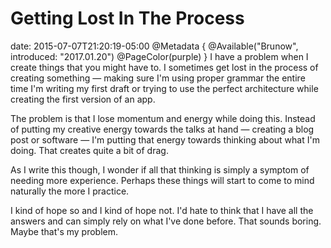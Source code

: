 # Getting Lost In The Process
date: 2015-07-07T21:20:19-05:00
@Metadata {
  @Available("Brunow", introduced: "2017.01.20")
  @PageColor(purple)
}
I have a problem when I create things that you might have to. I sometimes get lost in the process of creating something &mdash; making sure I'm using proper grammar the entire time I'm writing my first draft or trying to use the perfect architecture while creating the first version of an app.

The problem is that I lose momentum and energy while doing this. Instead of putting my creative energy towards the talks at hand &mdash; creating a blog post or software &mdash; I'm putting that energy towards thinking about what I'm doing. That creates quite a bit of drag.

As I write this though, I wonder if all that thinking is simply a symptom of needing more experience. Perhaps these things will start to come to mind naturally the more I practice.

I kind of hope so and I kind of hope not. I'd hate to think that I have all the answers and can simply rely on what I've done before. That sounds boring. Maybe that's my problem.
